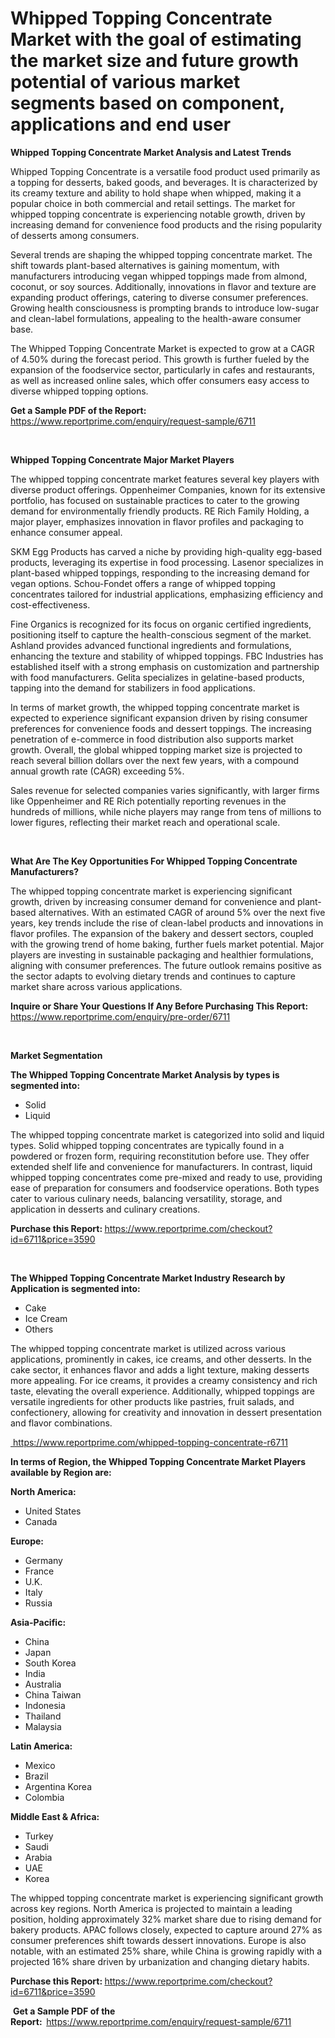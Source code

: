 <p><h1>Whipped Topping Concentrate Market with the goal of estimating the market size and future growth potential of various market segments based on component, applications and end user</h1></p><p><strong>Whipped Topping Concentrate Market Analysis and Latest Trends</strong></p>
<p><p>Whipped Topping Concentrate is a versatile food product used primarily as a topping for desserts, baked goods, and beverages. It is characterized by its creamy texture and ability to hold shape when whipped, making it a popular choice in both commercial and retail settings. The market for whipped topping concentrate is experiencing notable growth, driven by increasing demand for convenience food products and the rising popularity of desserts among consumers.</p><p>Several trends are shaping the whipped topping concentrate market. The shift towards plant-based alternatives is gaining momentum, with manufacturers introducing vegan whipped toppings made from almond, coconut, or soy sources. Additionally, innovations in flavor and texture are expanding product offerings, catering to diverse consumer preferences. Growing health consciousness is prompting brands to introduce low-sugar and clean-label formulations, appealing to the health-aware consumer base.</p><p>The Whipped Topping Concentrate Market is expected to grow at a CAGR of 4.50% during the forecast period. This growth is further fueled by the expansion of the foodservice sector, particularly in cafes and restaurants, as well as increased online sales, which offer consumers easy access to diverse whipped topping options.</p></p>
<p><strong>Get a Sample PDF of the Report:&nbsp;</strong> <a href="https://www.reportprime.com/enquiry/request-sample/6711?utm_campaign=4656&utm_medium=2&utm_source=Github&utm_content=ia&utm_term=16052025&utm_id=whipped-topping-concentrate">https://www.reportprime.com/enquiry/request-sample/6711</a></p>
<p>&nbsp;</p>
<p><strong>Whipped Topping Concentrate Major Market Players</strong></p>
<p><p>The whipped topping concentrate market features several key players with diverse product offerings. Oppenheimer Companies, known for its extensive portfolio, has focused on sustainable practices to cater to the growing demand for environmentally friendly products. RE Rich Family Holding, a major player, emphasizes innovation in flavor profiles and packaging to enhance consumer appeal.</p><p>SKM Egg Products has carved a niche by providing high-quality egg-based products, leveraging its expertise in food processing. Lasenor specializes in plant-based whipped toppings, responding to the increasing demand for vegan options. Schou-Fondet offers a range of whipped topping concentrates tailored for industrial applications, emphasizing efficiency and cost-effectiveness.</p><p>Fine Organics is recognized for its focus on organic certified ingredients, positioning itself to capture the health-conscious segment of the market. Ashland provides advanced functional ingredients and formulations, enhancing the texture and stability of whipped toppings. FBC Industries has established itself with a strong emphasis on customization and partnership with food manufacturers. Gelita specializes in gelatine-based products, tapping into the demand for stabilizers in food applications.</p><p>In terms of market growth, the whipped topping concentrate market is expected to experience significant expansion driven by rising consumer preferences for convenience foods and dessert toppings. The increasing penetration of e-commerce in food distribution also supports market growth. Overall, the global whipped topping market size is projected to reach several billion dollars over the next few years, with a compound annual growth rate (CAGR) exceeding 5%.</p><p>Sales revenue for selected companies varies significantly, with larger firms like Oppenheimer and RE Rich potentially reporting revenues in the hundreds of millions, while niche players may range from tens of millions to lower figures, reflecting their market reach and operational scale.</p></p>
<p>&nbsp;</p>
<p><strong>What Are The Key Opportunities For Whipped Topping Concentrate Manufacturers?</strong></p>
<p><p>The whipped topping concentrate market is experiencing significant growth, driven by increasing consumer demand for convenience and plant-based alternatives. With an estimated CAGR of around 5% over the next five years, key trends include the rise of clean-label products and innovations in flavor profiles. The expansion of the bakery and dessert sectors, coupled with the growing trend of home baking, further fuels market potential. Major players are investing in sustainable packaging and healthier formulations, aligning with consumer preferences. The future outlook remains positive as the sector adapts to evolving dietary trends and continues to capture market share across various applications.</p></p>
<p><strong>Inquire or Share Your Questions If Any Before Purchasing This Report:</strong> <a href="https://www.reportprime.com/enquiry/pre-order/6711?utm_campaign=4656&utm_medium=2&utm_source=Github&utm_content=ia&utm_term=16052025&utm_id=whipped-topping-concentrate">https://www.reportprime.com/enquiry/pre-order/6711</a></p>
<p>&nbsp;</p>
<p><strong>Market Segmentation</strong></p>
<p><strong>The Whipped Topping Concentrate Market Analysis by types is segmented into:</strong></p>
<p><ul><li>Solid</li><li>Liquid</li></ul></p>
<p><p>The whipped topping concentrate market is categorized into solid and liquid types. Solid whipped topping concentrates are typically found in a powdered or frozen form, requiring reconstitution before use. They offer extended shelf life and convenience for manufacturers. In contrast, liquid whipped topping concentrates come pre-mixed and ready to use, providing ease of preparation for consumers and foodservice operations. Both types cater to various culinary needs, balancing versatility, storage, and application in desserts and culinary creations.</p></p>
<p><strong>Purchase this Report:&nbsp;</strong><a href="https://www.reportprime.com/checkout?id=6711&price=3590&utm_campaign=4656&utm_medium=2&utm_source=Github&utm_content=ia&utm_term=16052025&utm_id=whipped-topping-concentrate">https://www.reportprime.com/checkout?id=6711&price=3590</a></p>
<p>&nbsp;</p>
<p><strong>The Whipped Topping Concentrate Market Industry Research by Application is segmented into:</strong></p>
<p><ul><li>Cake</li><li>Ice Cream</li><li>Others</li></ul></p>
<p><p>The whipped topping concentrate market is utilized across various applications, prominently in cakes, ice creams, and other desserts. In the cake sector, it enhances flavor and adds a light texture, making desserts more appealing. For ice creams, it provides a creamy consistency and rich taste, elevating the overall experience. Additionally, whipped toppings are versatile ingredients for other products like pastries, fruit salads, and confectionery, allowing for creativity and innovation in dessert presentation and flavor combinations.</p></p>
<p><a href="https://www.reportprime.com/whipped-topping-concentrate-r6711?utm_campaign=4656&utm_medium=2&utm_source=Github&utm_content=ia&utm_term=16052025&utm_id=whipped-topping-concentrate">&nbsp;https://www.reportprime.com/whipped-topping-concentrate-r6711</a></p>
<p><strong>In terms of Region, the Whipped Topping Concentrate Market Players available by Region are:</strong></p>
<p>
    <p> <strong> North America: </strong>
        <ul>
            <li>United States</li>
            <li>Canada</li>
        </ul>
        </p> 
    <p> <strong> Europe: </strong>
        <ul>
            <li>Germany</li>
            <li>France</li>
            <li>U.K.</li>
            <li>Italy</li>
            <li>Russia</li>
        </ul>
        </p> 
    <p> <strong> Asia-Pacific: </strong>
        <ul>
            <li>China</li>
            <li>Japan</li>
            <li>South Korea</li>
            <li>India</li>
            <li>Australia</li>
            <li>China Taiwan</li>
            <li>Indonesia</li>
            <li>Thailand</li>
            <li>Malaysia</li>
        </ul>
        </p> 
    <p> <strong> Latin America: </strong>
        <ul>
            <li>Mexico</li>
            <li>Brazil</li>
            <li>Argentina Korea</li>
            <li>Colombia</li>
        </ul>
        </p> 
    <p> <strong> Middle East & Africa: </strong>
        <ul>
            <li>Turkey</li>
            <li>Saudi</li>
            <li>Arabia</li>
            <li>UAE</li>
            <li>Korea</li>
        </ul>
    </p>
    </p>
<p><p>The whipped topping concentrate market is experiencing significant growth across key regions. North America is projected to maintain a leading position, holding approximately 32% market share due to rising demand for bakery products. APAC follows closely, expected to capture around 27% as consumer preferences shift towards dessert innovations. Europe is also notable, with an estimated 25% share, while China is growing rapidly with a projected 16% share driven by urbanization and changing dietary habits.</p></p>
<p><strong>Purchase this Report: </strong><a href="https://www.reportprime.com/checkout?id=6711&price=3590&utm_campaign=4656&utm_medium=2&utm_source=Github&utm_content=ia&utm_term=16052025&utm_id=whipped-topping-concentrate">https://www.reportprime.com/checkout?id=6711&price=3590</a></p>
<p>&nbsp;<strong>Get a Sample PDF of the Report:&nbsp;&nbsp;</strong><a href="https://www.reportprime.com/enquiry/request-sample/6711?utm_campaign=4656&utm_medium=2&utm_source=Github&utm_content=ia&utm_term=16052025&utm_id=whipped-topping-concentrate">https://www.reportprime.com/enquiry/request-sample/6711</a></p>
<p><strong></strong></p>
<p><p></p><p></p><p></p></p>